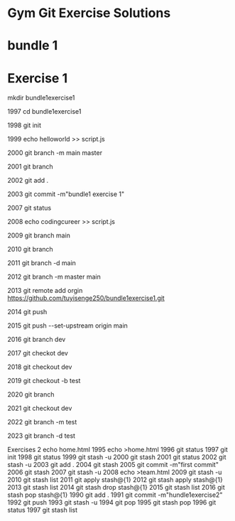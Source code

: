 # Gym Git Exercise Solutions

# bundle 1

# Exercise 1

 mkdir bundle1exercise1

 1997  cd bundle1exercise1

 1998  git init

 1999  echo helloworld >> script.js

 2000  git branch -m main master

 2001  git branch

 2002  git add .

 2003  git commit -m"bundle1 exercise 1"

 2007  git status

 2008  echo codingcureer >> script.js

 2009  git branch main

 2010  git branch

 2011  git branch -d main

 2012  git branch -m master main

 2013  git remote add orgin https://github.com/tuyisenge250/bundle1exercise1.git

 2014  git push

 2015  git push --set-upstream origin main

 2016  git branch dev

 2017  git checkot dev

 2018  git checkout dev

 2019  git checkout -b test

 2020  git branch

 2021  git checkout dev

 2022  git branch -m test
 
 2023  git branch -d test

 Exercises 2
  echo home.html
 1995  echo >home.html
 1996  git status
 1997  git init
 1998  git status
 1999  git stash -u
 2000  git stash
 2001  git status
 2002  git stash -u
 2003  git add .
 2004  git stash
 2005  git commit -m"first commit"
 2006  git stash
 2007  git stash -u
 2008  echo >team.html
 2009  git stash -u
 2010  git stash list
 2011  git apply stash@{1}
 2012  git stash apply stash@{1}
 2013  git stash list
 2014  git stash drop stash@{1}
 2015  git stash list
 2016  git stash pop stash@{1}
 1990  git add .
 1991  git commit -m"hundle1exercise2"
 1992  git push
 1993  git stash -u
 1994  git pop
 1995  git stash pop
 1996  git status
 1997  git stash list

